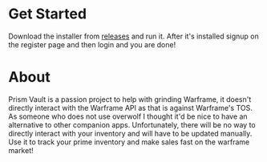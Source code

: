 # Get Started

Download the installer from [releases](https://github.com/philip727/warframe-comp-app/releases/ "Prism Vault releases") and run it. After it's installed signup on the register page and then login and you are done! 

# About
Prism Vault is a passion project to help with grinding Warframe, it doesn't directly interact with the Warframe API as that is against Warframe's TOS. As someone who does not use overwolf I thought it'd be nice to have an alternative to other companion apps. Unfortunately, there will be no way to directly interact with your inventory and will have to be updated manually. Use it to track your prime inventory and make sales fast on the warframe market!
